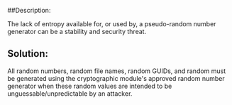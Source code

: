 ##Description:

The lack of entropy available for, or used by, a pseudo-random number generator can be a
stability and security threat.

## Solution:

All random numbers, random file names, random GUIDs, and random must be generated using
the cryptographic module's approved random number generator when these random values are
intended to be unguessable/unpredictable by an attacker.
